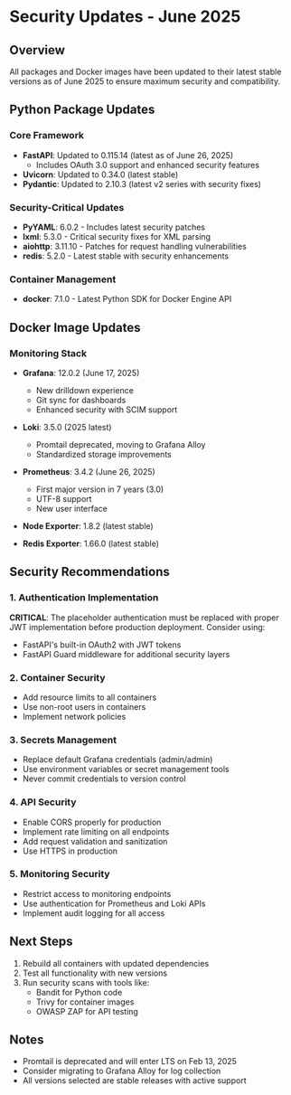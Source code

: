 # Security Updates - June 2025

## Overview
All packages and Docker images have been updated to their latest stable versions as of June 2025 to ensure maximum security and compatibility.

## Python Package Updates

### Core Framework
- **FastAPI**: Updated to 0.115.14 (latest as of June 26, 2025)
  - Includes OAuth 3.0 support and enhanced security features
- **Uvicorn**: Updated to 0.34.0 (latest stable)
- **Pydantic**: Updated to 2.10.3 (latest v2 series with security fixes)

### Security-Critical Updates
- **PyYAML**: 6.0.2 - Includes latest security patches
- **lxml**: 5.3.0 - Critical security fixes for XML parsing
- **aiohttp**: 3.11.10 - Patches for request handling vulnerabilities
- **redis**: 5.2.0 - Latest stable with security enhancements

### Container Management
- **docker**: 7.1.0 - Latest Python SDK for Docker Engine API

## Docker Image Updates

### Monitoring Stack
- **Grafana**: 12.0.2 (June 17, 2025)
  - New drilldown experience
  - Git sync for dashboards
  - Enhanced security with SCIM support
  
- **Loki**: 3.5.0 (2025 latest)
  - Promtail deprecated, moving to Grafana Alloy
  - Standardized storage improvements
  
- **Prometheus**: 3.4.2 (June 26, 2025)
  - First major version in 7 years (3.0)
  - UTF-8 support
  - New user interface
  
- **Node Exporter**: 1.8.2 (latest stable)
- **Redis Exporter**: 1.66.0 (latest stable)

## Security Recommendations

### 1. Authentication Implementation
**CRITICAL**: The placeholder authentication must be replaced with proper JWT implementation before production deployment. Consider using:
- FastAPI's built-in OAuth2 with JWT tokens
- FastAPI Guard middleware for additional security layers

### 2. Container Security
- Add resource limits to all containers
- Use non-root users in containers
- Implement network policies

### 3. Secrets Management
- Replace default Grafana credentials (admin/admin)
- Use environment variables or secret management tools
- Never commit credentials to version control

### 4. API Security
- Enable CORS properly for production
- Implement rate limiting on all endpoints
- Add request validation and sanitization
- Use HTTPS in production

### 5. Monitoring Security
- Restrict access to monitoring endpoints
- Use authentication for Prometheus and Loki APIs
- Implement audit logging for all access

## Next Steps

1. Rebuild all containers with updated dependencies
2. Test all functionality with new versions
3. Run security scans with tools like:
   - Bandit for Python code
   - Trivy for container images
   - OWASP ZAP for API testing

## Notes

- Promtail is deprecated and will enter LTS on Feb 13, 2025
- Consider migrating to Grafana Alloy for log collection
- All versions selected are stable releases with active support